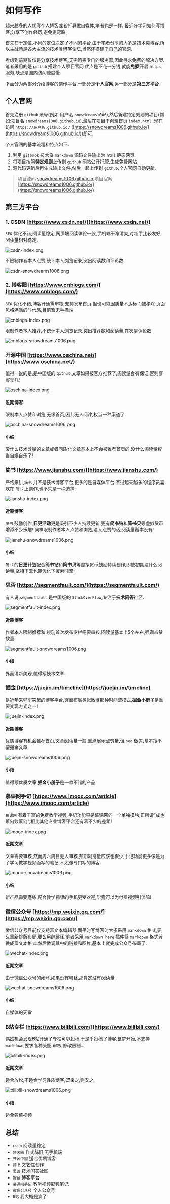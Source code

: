 # 如何写作

越来越多的人想写个人博客或者打算做自媒体,笔者也是一样.
最近在学习如何写博客,分享下创作经历,避免走弯路.

首先在于定位,不同的定位决定了不同的平台.由于笔者分享的大多是技术类博客,所以主战场是各大主流的技术类博客论坛,当然还搭建了自己的官网.

考虑到前期仅仅是分享技术博客,无需购买专门的服务器,因此寻求免费的解决方案.
笔者采用的是 `github` 搭建个人项目官网,优点是不花一分钱,就能**免费**开启 `https` 服务,缺点是国内访问速度慢.

下面分为两部分介绍博客的创作平台,一部分是**个人官网**,另一部分是**第三方平台**.

## 个人官网

首先注册 `github` 账号(例如:用户名 `snowdreams1006`),然后新建特定规则的项目(例如:项目名 `snowdreams1006.github.io`),最后在项目下创建首页 `index.html` .现在访问 `https://用户名.github.io/`  ([https://snowdreams1006.github.io/](https://snowdreams1006.github.io/))即可.

个人官网的基本流程和特点如下:

1. 利用 `gitbook` 技术将 `markdown` 源码文件输出为 `html` 静态网页.
2. 将项目按照**特定规则**上传到 `github` 网站公开托管,生成免费网站.
3. 源代码更新后再生成输出文件,然后一起上传到 `github`,个人官网自动更新.

> 项目源码 [snowdreams1006.github.io](https://github.com/snowdreams1006/snowdreams1006.github.io),项目官网 [https://snowdreams1006.github.io/](https://snowdreams1006.github.io/)

## 第三方平台

### 1. CSDN [https://www.csdn.net/](https://www.csdn.net/)

`SEO` 优化不错,阅读量稳定,网页端阅读体验一般,手机端干净清爽,对新手比较友好,阅读量相对稳定.

![csdn-index.png](./images/csdn-index.png)

不限制作者本人点赞,统计本人浏览记录,突出阅读数和评论数.

![csdn-snowdreams1006.png](./images/csdn-snowdreams1006.png)

### 2. 博客园 [https://www.cnblogs.com/](https://www.cnblogs.com/)

`SEO` 优化不错,博客开通需审核,支持发布首页,但也可能因质量不达标而被移除.页面风格满满的时代感,目前暂无手机端.

![cnblogs-index.png](./images/cnblogs-index.png)

限制作者本人推荐,不统计本人浏览记录,突出推荐数和阅读量,其次是评论数.

![cnblogs-snowdreams1006.png](./images/cnblogs-snowdreams1006.png)

### 开源中国 [https://www.oschina.net/](https://www.oschina.net/)

值得一说的是,是中国版的 `github`,文章如果被官方推荐了,阅读量会有保证,否则寥寥无几!

![oschina-index.png](./images/oschina-index.png)

#### 近期博客

限制本人点赞和浏览,无缘首页,因此无人问津,权当一种渠道了.

![oschina-snowdreams1006.png](./images/oschina-snowdreams1006.png)

#### 小结

没什么技术含量的文章或者同质化文章基本上不会被推荐首页的,没什么阅读量权当自娱自乐了!

### 简书 [https://www.jianshu.com/](https://www.jianshu.com/)

严格来讲,`简书` 并不是技术博客平台,更多的是自媒体平台,不过越来越多的程序员喜欢在 `简书` 上创作,也不失是一种选择.

![jianshu-index.png](./images/jianshu-index.png)

#### 近期博客

`简书` 鼓励创作,**日更活动**更是吸引不少人持续更新,更有**简书钻**和**简书贝**等虚拟货币增添不少乐趣!
同样限制作者本人点赞和浏览,没人点赞的话,阅读量基本没有!

![jianshu-snowdreams1006.png](./images/jianshu-snowdreams1006.png)

#### 小结

`简书` 的**日更计划**配合**简书钻**和**简书贝**等虚拟货币鼓励持续创作,即使初期没什么阅读量,坚持下去也能优化下搜索引擎!

### 思否 [https://segmentfault.com/](https://segmentfault.com/)

有人说,`segmentfault` 是中国版的 `StackOverFlow`,专注于**技术问答**社区.

![segmentfault-index.png](./images/segmentfault-index.png)

#### 近期博客

作者本人限制推荐和浏览,首次发布专栏需要审核,阅读量基本上5个左右,强调点赞数量.

![segmentfault-snowdreams1006.png](./images/segmentfault-snowdreams1006.png)

#### 小结

界面清新美观,值得写技术文章.

### 掘金 [https://juejin.im/timeline](https://juejin.im/timeline)

是近年来异军突起的博客平台,页面布局类似微博那种时间流模式,**掘金小册子**是重要变现方式之一!

![juejin-index.png](./images/juejin-index.png)

#### 近期博客

优质博客有机会推荐首页,文章阅读量一般,重点展示点赞量,但 `seo` 很差,基本搜不要掘金文章.

![juejin-snowdreams1006.png](./images/juejin-snowdreams1006.png)

#### 小结

值得写优质文章,**掘金小册子**是一款不错的产品.

### 慕课网手记 [https://www.imooc.com/article](https://www.imooc.com/article)

`慕课网` 有着丰富的免费教学视频,手记功能只是慕课网的一个单独模块,正所谓"成也萧何败萧何",相比其他专业博客平台还有着不少的差距!

![imooc-index.png](./images/imooc-index.png)

#### 近期文章

文章需要审核,然而周六周日无人审核,预期浏览量应该也很少,手记功能更多像是为了学习教学视频而写的笔记,不太像专门写的博客.

![imooc-snowdreams1006.png](./images/imooc-snowdreams1006.png)

#### 小结

新产品需要磨练,配合教学视频的手机更受欢迎,毕竟可以为付费视频引流嘛!

### 微信公众号 [https://mp.weixin.qq.com/](https://mp.weixin.qq.com/)

微信公众号目前仅支持富文本编辑器,而平时写博客时大多采用 `markdown` 格式,要么重新排版布局,要么另辟蹊径.笔者采用 `markdown here` 插件将 `markdown` 格式转换成富文本格式,然后微调其中的链接和图片,基本上就完成公众号布局了.

![wechat-index.png](./images/wechat-index.png)

#### 近期文章

由于微信公众号的闭环,如果没有粉丝,那肯定没有阅读量.

![wechat-snowdreams1006.png](./images/wechat-snowdreams1006.png)

#### 小结

自媒体的天堂

### B站专栏 [https://www.bilibili.com/](https://www.bilibili.com/)

偶然机会发现B站开通了专栏可以投稿,于是乎投稿了博客,噩梦开始,不支持`markdown`,要求各种头图,审核,修改限制...

![bilibili-index.png](./images/bilibili-index.png)

#### 近期文章

适合放松,不适合学习性质博客,既来之,则安之.

![bilibili-snowdreams1006.png](./images/bilibili-snowdreams1006.png)

#### 小结

适合弹幕视频

## 总结

- `csdn` 阅读量稳定
- `博客园` 样式陈旧,无手机端
- `开源中国` 适合优质博客
- `简书` 文艺性创作
- `思否` 技术问答社区
- `掘金` 博客平台
- `慕课网手记` 教学视频配套笔记
- `微信公众号` 个人公众号
- `B站` 我大概是疯了


